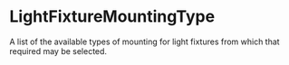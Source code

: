 LightFixtureMountingType
========================

A list of the available types of mounting for light fixtures from which that required may be selected.
